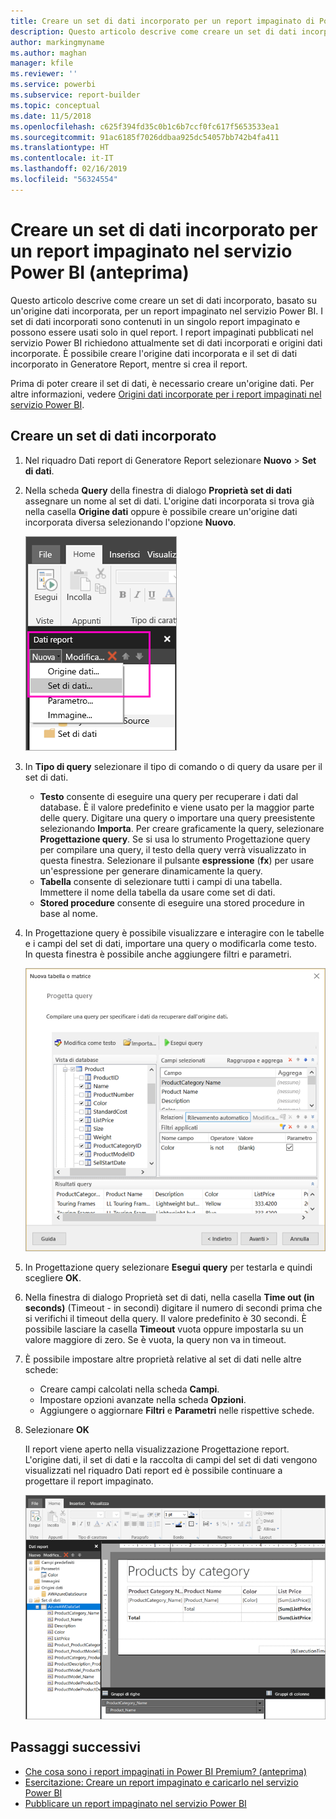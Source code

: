 ```yaml
---
title: Creare un set di dati incorporato per un report impaginato di Power BI (anteprima)
description: Questo articolo descrive come creare un set di dati incorporato, basato su un'origine dati incorporata, per un report impaginato nel servizio Power BI.
author: markingmyname
ms.author: maghan
manager: kfile
ms.reviewer: ''
ms.service: powerbi
ms.subservice: report-builder
ms.topic: conceptual
ms.date: 11/5/2018
ms.openlocfilehash: c625f394fd35c0b1c6b7ccf0fc617f5653533ea1
ms.sourcegitcommit: 91ac6185f7026ddbaa925dc54057bb742b4fa411
ms.translationtype: HT
ms.contentlocale: it-IT
ms.lasthandoff: 02/16/2019
ms.locfileid: "56324554"
---
```

# <a name="create-an-embedded-dataset-for-a-paginated-report-in-the-power-bi-service-preview"></a>Creare un set di dati incorporato per un report impaginato nel servizio Power BI (anteprima)

Questo articolo descrive come creare un set di dati incorporato, basato su un'origine dati incorporata, per un report impaginato nel servizio Power BI. I set di dati incorporati sono contenuti in un singolo report impaginato e possono essere usati solo in quel report. I report impaginati pubblicati nel servizio Power BI richiedono attualmente set di dati incorporati e origini dati incorporate. È possibile creare l'origine dati incorporata e il set di dati incorporato in Generatore Report, mentre si crea il report. 

Prima di poter creare il set di dati, è necessario creare un'origine dati. Per altre informazioni, vedere [Origini dati incorporate per i report impaginati nel servizio Power BI](paginated-reports-embedded-data-source.md).
  
## <a name="create-an-embedded-dataset"></a>Creare un set di dati incorporato
  
1. Nel riquadro Dati report di Generatore Report selezionare **Nuovo** > **Set di dati**.

1. Nella scheda **Query** della finestra di dialogo **Proprietà set di dati** assegnare un nome al set di dati. L'origine dati incorporata si trova già nella casella **Origine dati** oppure è possibile creare un'origine dati incorporata diversa selezionando l'opzione **Nuovo**.
 
   ![Nuovo set di dati](media/paginated-reports-create-embedded-dataset/power-bi-paginated-new-dataset.png)  

3. In **Tipo di query** selezionare il tipo di comando o di query da usare per il set di dati. 
    - **Testo** consente di eseguire una query per recuperare i dati dal database. È il valore predefinito e viene usato per la maggior parte delle query. Digitare una query o importare una query preesistente selezionando **Importa**. Per creare graficamente la query, selezionare **Progettazione query**. Se si usa lo strumento Progettazione query per compilare una query, il testo della query verrà visualizzato in questa finestra. Selezionare il pulsante **espressione** (**fx**) per usare un'espressione per generare dinamicamente la query. 
    - **Tabella** consente di selezionare tutti i campi di una tabella. Immettere il nome della tabella da usare come set di dati.
    - **Stored procedure** consente di eseguire una stored procedure in base al nome.

4. In Progettazione query è possibile visualizzare e interagire con le tabelle e i campi del set di dati, importare una query o modificarla come testo. In questa finestra è possibile anche aggiungere filtri e parametri. 

    ![Progettazione query](media/paginated-reports-create-embedded-dataset/power-bi-paginated-embedded-dataset-edit-query.png)

5. In Progettazione query selezionare **Esegui query** per testarla e quindi scegliere **OK**.

1. Nella finestra di dialogo Proprietà set di dati, nella casella **Time out (in seconds)** (Timeout - in secondi) digitare il numero di secondi prima che si verifichi il timeout della query. Il valore predefinito è 30 secondi. È possibile lasciare la casella **Timeout** vuota oppure impostarla su un valore maggiore di zero. Se è vuota, la query non va in timeout.

7.  È possibile impostare altre proprietà relative al set di dati nelle altre schede:
    - Creare campi calcolati nella scheda **Campi**.
    - Impostare opzioni avanzate nella scheda **Opzioni**.
    - Aggiungere o aggiornare **Filtri** e **Parametri** nelle rispettive schede.

8. Selezionare **OK**
 
   Il report viene aperto nella visualizzazione Progettazione report. L'origine dati, il set di dati e la raccolta di campi del set di dati vengono visualizzati nel riquadro Dati report ed è possibile continuare a progettare il report impaginato.  

    ![Set di dati nella visualizzazione Progettazione report](media/paginated-reports-create-embedded-dataset/power-bi-paginated-embedded-dataset-report-design-view.png) 
 
## <a name="next-steps"></a>Passaggi successivi 

- [Che cosa sono i report impaginati in Power BI Premium? (anteprima)](paginated-reports-report-builder-power-bi.md)  
- [Esercitazione: Creare un report impaginato e caricarlo nel servizio Power BI](paginated-reports-quickstart-aw.md)
- [Pubblicare un report impaginato nel servizio Power BI](paginated-reports-save-to-power-bi-service.md)


